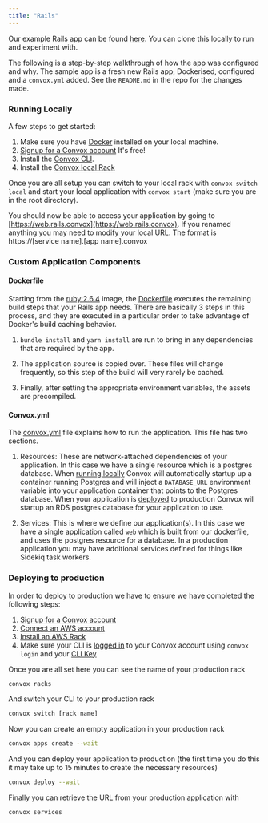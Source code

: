 ```yaml
---
title: "Rails"
---
```


Our example Rails app can be found [here](https://github.com/convox-examples/rails).  You can clone this locally to run and experiment with.

The following is a step-by-step walkthrough of how the app was configured and why. The sample app is a fresh new Rails app, Dockerised, configured and a `convox.yml` added.  See the `README.md` in the repo for the changes made.

### Running Locally

A few steps to get started:

1. Make sure you have [Docker](https://www.docker.com/products/docker-desktop) installed on your local machine. 
2. [Signup for a Convox account](https://convox.com/signup) It's free!
3. Install the [Convox CLI](https://docs.convox.com/development/installation). 
4. Install the [Convox local Rack](https://docs.convox.com/development/running-locally)

Once you are all setup you can switch to your local rack with ```convox switch local``` and start your local application with ```convox start``` (make sure you are in the root directory).

You should now be able to access your application by going to [https://web.rails.convox](https://web.rails.convox). If you renamed anything you may need to modify your local URL. The format is https://[service name].[app name].convox

### Custom Application Components

#### Dockerfile

Starting from the [ruby:2.6.4](https://hub.docker.com/_/ruby/) image, the [Dockerfile](https://github.com/convox-examples/rails/blob/master/Dockerfile) executes the remaining build steps that your Rails app needs. There are basically 3 steps in this process, and they are executed in a particular order to take advantage of Docker's build caching behavior.

1. `bundle install` and `yarn install` are run to bring in any dependencies that are required by the app.

2. The application source is copied over. These files will change frequently, so this step of the build will very rarely be cached.

3. Finally, after setting the appropriate environment variables, the assets are precompiled.

#### Convox.yml

The [convox.yml](https://github.com/convox-examples/rails/blob/master/convox.yml) file explains how to run the application. This file has two sections.

1. Resources: These are network-attached dependencies of your application. In this case we have a single resource which is a postgres database. When [running locally](https://docs.convox.com/development/running-locally) Convox will automatically startup up a container running Postgres and will inject a ```DATABASE_URL``` environment variable into your application container that points to the Postgres database. When your application is [deployed](https://docs.convox.com/deployment/deploying-to-convox) to production Convox will startup an RDS postgres database for your application to use. 

2. Services: This is where we define our application(s). In this case we have a single application called ```web``` which is built from our dockerfile, and uses the postgres resource for a database.  In a production application you may have additional services defined for things like Sidekiq task workers.

### Deploying to production

In order to deploy to production we have to ensure we have completed the following steps:

1. [Signup for a Convox account](https://convox.com/signup)
2. [Connect an AWS account](https://docs.convox.com/introduction/getting-started#connect-an-aws-account)
3. [Install an AWS Rack](https://docs.convox.com/introduction/getting-started#install-an-aws-rack)
4. Make sure your CLI is [logged in](https://docs.convox.com/reference/login-and-authentication) to your Convox account using ```convox login``` and your [CLI Key](https://console.convox.com/account)

Once you are all set here you can see the name of your production rack

```bash 
convox racks
```

And switch your CLI to your production rack

```bash
convox switch [rack name]
```

Now you can create an empty application in your production rack

```bash
convox apps create --wait
```

And you can deploy your application to production (the first time you do this it may take up to 15 minutes to create the necessary resources)

```bash
convox deploy --wait
```

Finally you can retrieve the URL from your production application with

```bash
convox services
```

